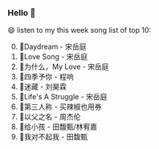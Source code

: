 

### Hello 👋

😄 listen to my this week song list of top 10:

0. 🌈Daydream - 宋岳庭
1. 🌈Love Song - 宋岳庭
2. 🌈为什么，My Love - 宋岳庭
3. 🌈四季予你 - 程响
4. 🌈迷藏 - 刘昊霖
5. 🌈Life's A Struggle - 宋岳庭
6. 🌈第三人称 - 买辣椒也用券
7. 🌈以父之名 - 周杰伦
8. 🌈给小孩 - 田馥甄/林宥嘉
9. 🌈我对不起我 - 田馥甄

